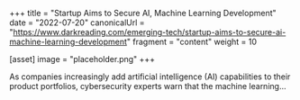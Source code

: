 +++
title = "Startup Aims to Secure AI, Machine Learning Development"
date = "2022-07-20"
canonicalUrl = "https://www.darkreading.com/emerging-tech/startup-aims-to-secure-ai-machine-learning-development"
fragment = "content"
weight = 10

[asset]
    image = "placeholder.png"
+++

As companies increasingly add artificial intelligence (AI) capabilities to 
their product portfolios, cybersecurity experts warn that the machine 
learning...
